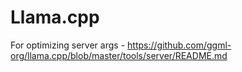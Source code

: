 # Llama.cpp

For optimizing server args - https://github.com/ggml-org/llama.cpp/blob/master/tools/server/README.md
